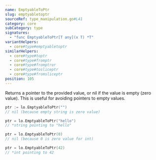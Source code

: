```yaml
---
name: EmptyableToPtr
slug: emptyabletoptr
sourceRef: type_manipulation.go#L41
category: core
subCategory: type
signatures:
  - "func EmptyableToPtr[T any](x T) *T"
variantHelpers:
  - core#type#emptyabletoptr
similarHelpers:
  - core#type#toptr
  - core#type#fromptr
  - core#type#fromptror
  - core#type#tosliceptr
  - core#type#fromsliceptr
position: 105
---
```


Returns a pointer to the provided value, or nil if the value is empty (zero value). This is useful for avoiding pointers to empty values.

```go
ptr := lo.EmptyableToPtr("")
// nil (because empty string is zero value)

ptr = lo.EmptyableToPtr("hello")
// *string pointing to "hello"

ptr = lo.EmptyableToPtr(0)
// nil (because 0 is zero value for int)

ptr = lo.EmptyableToPtr(42)
// *int pointing to 42
```